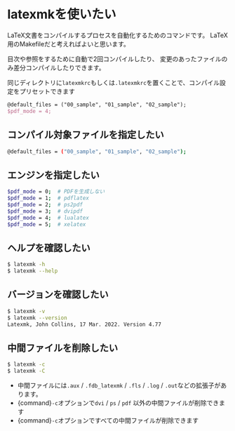 # latexmkを使いたい

LaTeX文書をコンパイルするプロセスを自動化するためのコマンドです。
LaTeX用のMakefileだと考えればよいと思います。

目次や参照をするために自動で2回コンパイルしたり、
変更のあったファイルのみ差分コンパイルしたりできます。

同じディレクトリに``latexmkrc``もしくは``.latexmkrc``を置くことで、コンパイル設定をプリセットできます

```tex
@default_files = ("00_sample", "01_sample", "02_sample");
$pdf_mode = 4;
```

## コンパイル対象ファイルを指定したい

```bash
@default_files = ("00_sample", "01_sample", "02_sample");
```

## エンジンを指定したい

```bash
$pdf_mode = 0;  # PDFを生成しない
$pdf_mode = 1;  # pdflatex
$pdf_mode = 2;  # ps2pdf
$pdf_mode = 3;  # dvipdf
$pdf_mode = 4;  # lualatex
$pdf_mode = 5;  # xelatex
```


## ヘルプを確認したい

```bash
$ latexmk -h
$ latexmk --help
```

## バージョンを確認したい

```bash
$ latexmk -v
$ latexmk --version
Latexmk, John Collins, 17 Mar. 2022. Version 4.77
```

## 中間ファイルを削除したい

```bash
$ latexmk -c
$ latexmk -C
```

- 中間ファイルには``.aux`` / ``.fdb_latexmk`` / ``.fls`` / ``.log`` / ``.out``などの拡張子があります。
- {command}`-c`オプションで``dvi`` / ``ps`` / ``pdf`` 以外の中間ファイルが削除できます
- {command}`-c`オプションですべての中間ファイルが削除できます
